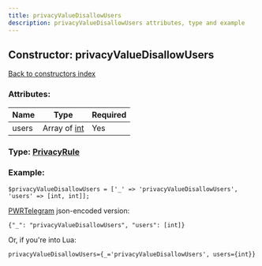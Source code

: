 ```yaml
---
title: privacyValueDisallowUsers
description: privacyValueDisallowUsers attributes, type and example
---
```

## Constructor: privacyValueDisallowUsers  
[Back to constructors index](index.md)



### Attributes:

| Name     |    Type       | Required |
|----------|---------------|----------|
|users|Array of [int](../types/int.md) | Yes|



### Type: [PrivacyRule](../types/PrivacyRule.md)


### Example:

```
$privacyValueDisallowUsers = ['_' => 'privacyValueDisallowUsers', 'users' => [int, int]];
```  

[PWRTelegram](https://pwrtelegram.xyz) json-encoded version:

```
{"_": "privacyValueDisallowUsers", "users": [int]}
```


Or, if you're into Lua:  


```
privacyValueDisallowUsers={_='privacyValueDisallowUsers', users={int}}

```


